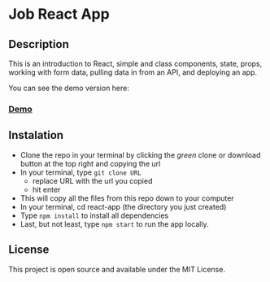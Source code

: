 # Job React App

## Description
This is an introduction to React, simple and class components, state, props, working with form data, pulling data in from an API, and deploying an app.

You can see the demo version here:
### [Demo](https://alinutzab.github.io/jobReactApp/)

## Instalation
- Clone the repo in your terminal by clicking the _green_ clone or download button at the top right and copying the url
- In your terminal, type ```git clone URL```
  - replace URL with the url you copied
  - hit enter
- This will copy all the files from this repo down to your computer
- In your terminal, cd react-app (the directory you just created)
- Type ```npm install``` to install all dependencies
- Last, but not least, type ```npm start``` to run the app locally.

## License
This project is open source and available under the MIT License.
